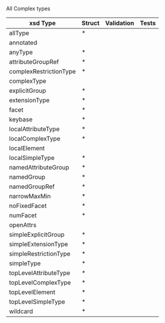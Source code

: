 All Complex types

| xsd Type | Struct | Validation | Tests |
| -------- | ------ | ---------- | ----- |
|allType| * |
|annotated
|anyType| * |
|attributeGroupRef| * |
|complexRestrictionType| * |
|complexType
|explicitGroup| * |
|extensionType| * |
|facet| * |
|keybase| * |
|localAttributeType| * |
|localComplexType| * |
|localElement
|localSimpleType| * |
|namedAttributeGroup| * |
|namedGroup| * |
|namedGroupRef| * |
|narrowMaxMin| * |
|noFixedFacet| * |
|numFacet| * |
|openAttrs
|simpleExplicitGroup| * |
|simpleExtensionType| * |
|simpleRestrictionType| * |
|simpleType| * |
|topLevelAttributeType| * |
|topLevelComplexType| * |
|topLevelElement| * |
|topLevelSimpleType| * |
|wildcard| * |
